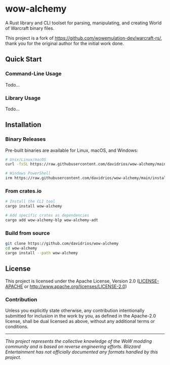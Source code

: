 # wow-alchemy

A Rust library and CLI toolset for parsing, manipulating, and
creating World of Warcraft binary files.

This project is a fork of <https://github.com/wowemulation-dev/warcraft-rs/>, thank you for the original author
for the initial work done.


## Quick Start

### Command-Line Usage

Todo...

### Library Usage

Todo...


## Installation

### Binary Releases

Pre-built binaries are available for Linux, macOS, and Windows:

```bash
# Unix/Linux/macOS
curl -fsSL https://raw.githubusercontent.com/davidrios/wow-alchemy/main/install.sh | bash

# Windows PowerShell
irm https://raw.githubusercontent.com/davidrios/wow-alchemy/main/install.ps1 | iex
```

### From crates.io

```bash
# Install the CLI tool
cargo install wow-alchemy

# Add specific crates as dependencies
cargo add wow-alchemy-blp wow-alchemy-adt
```

### Build from source

```bash
git clone https://github.com/davidrios/wow-alchemy
cd wow-alchemy
cargo install --path wow-alchemy
```

## License

This project is licensed under the Apache License, Version 2.0 ([LICENSE-APACHE](LICENSE-APACHE) or <http://www.apache.org/licenses/LICENSE-2.0>)


### Contribution

Unless you explicitly state otherwise, any contribution intentionally submitted
for inclusion in the work by you, as defined in the Apache-2.0 license, shall
be dual licensed as above, without any additional terms or conditions.

---

*This project represents the collective knowledge of the WoW modding community
and is based on reverse engineering efforts. Blizzard Entertainment has not
officially documented any formats handled by this project.*
